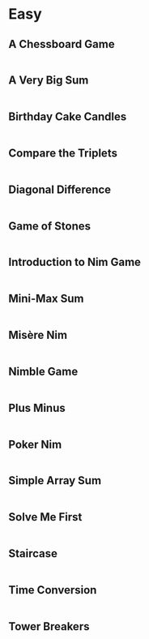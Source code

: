 # Easy

## A Chessboard Game

```python

```

## A Very Big Sum

```python

```

## Birthday Cake Candles

```python

```

## Compare the Triplets

```python

```

## Diagonal Difference

```python

```

## Game of Stones

```python

```

## Introduction to Nim Game

```python

```

## Mini-Max Sum

```python

```

## Misère Nim

```python

```

## Nimble Game

```python

```

## Plus Minus

```python

```

## Poker Nim

```python

```

## Simple Array Sum

```python

```

## Solve Me First

```python

```

## Staircase

```python

```

## Time Conversion

```python

```

## Tower Breakers

```python

```